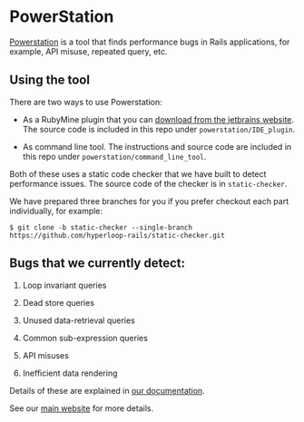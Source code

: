 # PowerStation

[Powerstation](https://hyperloop-rails.github.io/powerstation/) is a tool that finds performance bugs in Rails applications, for example, API misuse, repeated query, etc. 

## Using the tool

There are two ways to use Powerstation:

- As a RubyMine plugin that you can [download from the jetbrains website](https://plugins.jetbrains.com/plugin/10604-powerstation). The source code is included in this repo under `powerstation/IDE_plugin`.

- As command line tool. The instructions and source code are included in this repo under `powerstation/command_line_tool`.

Both of these uses a static code checker that we have built to detect performance issues. The source code of the checker is in `static-checker`.

We have prepared three branches for you if you prefer checkout each part individually, for example:
```
$ git clone -b static-checker --single-branch https://github.com/hyperloop-rails/static-checker.git
```

## Bugs that we currently detect:

1. Loop invariant queries

2. Dead store queries

3. Unused data-retrieval queries

4. Common sub-expression queries

5. API misuses

6. Inefficient data rendering

Details of these are explained in [our documentation](https://hyperloop-rails.github.io/powerstation/docs/features/).

See our [main website](https://hyperloop-rails.github.io) for more details. 
